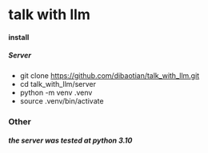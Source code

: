 # talk with llm

#### install
##### Server
- git clone https://github.com/dibaotian/talk_with_llm.git
- cd talk_with_llm/server
- python -m venv .venv
- source .venv/bin/activate





### Other
##### the server was tested at python 3.10